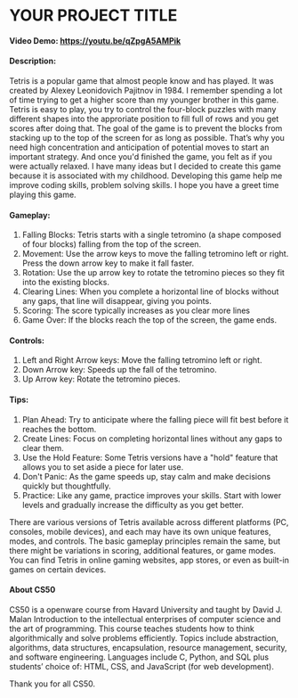 # YOUR PROJECT TITLE
#### Video Demo:  https://youtu.be/qZpgA5AMPik
#### Description:
Tetris is a popular game that almost people know and has played. It was created by Alexey Leonidovich Pajitnov in 1984. I remember spending a lot of time trying to get a higher score than my younger brother in this game. Tetris is easy to play, you try to control the four-block puzzles with many different shapes into the approriate position to fill full of rows and you get scores after doing that. The goal of the game is to prevent the blocks from stacking up to the top of the screen for as long as possible. That’s why you need high concentration and anticipation of potential moves to start an important strategy. And once you'd finished the game, you felt as if you were actually relaxed. I have many ideas but I decided  to create this game because it is associated with my childhood. Developing this game help me improve coding skills, problem solving skills. I hope you have a greet time playing this game.

#### Gameplay:
1. Falling Blocks: Tetris starts with a single tetromino (a shape composed of four blocks) falling from the top of the screen.
2. Movement: Use the arrow keys to move the falling tetromino left or right. Press the down arrow key to make it fall faster.
3. Rotation: Use the up arrow key to rotate the tetromino pieces so they fit into the existing blocks.
4. Clearing Lines: When you complete a horizontal line of blocks without any gaps, that line will disappear, giving you points.
5. Scoring: The score typically increases as you clear more lines
6. Game Over: If the blocks reach the top of the screen, the game ends.

#### Controls:
1. Left and Right Arrow keys: Move the falling tetromino left or right.
2. Down Arrow key: Speeds up the fall of the tetromino.
3. Up Arrow key: Rotate the tetromino pieces.

#### Tips:
1. Plan Ahead: Try to anticipate where the falling piece will fit best before it reaches the bottom.
2. Create Lines: Focus on completing horizontal lines without any gaps to clear them.
3. Use the Hold Feature: Some Tetris versions have a "hold" feature that allows you to set aside a piece for later use.
4. Don't Panic: As the game speeds up, stay calm and make decisions quickly but thoughtfully.
5. Practice: Like any game, practice improves your skills. Start with lower levels and gradually increase the difficulty as you get better.

There are various versions of Tetris available across different platforms (PC, consoles, mobile devices), and each may have its own unique features, modes, and controls.
The basic gameplay principles remain the same, but there might be variations in scoring, additional features, or game modes.
You can find Tetris in online gaming websites, app stores, or even as built-in games on certain devices.

#### About CS50
CS50 is a openware course from Havard University and taught by David J. Malan
Introduction to the intellectual enterprises of computer science and the art of programming. This course teaches students how to think algorithmically and solve problems efficiently. Topics include abstraction, algorithms, data structures, encapsulation, resource management, security, and software engineering. Languages include C, Python, and SQL plus students’ choice of: HTML, CSS, and JavaScript (for web development).

Thank you for all CS50.





